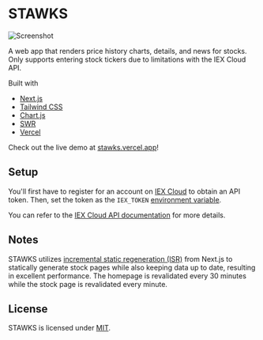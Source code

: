 # STAWKS

![Screenshot](https://user-images.githubusercontent.com/54859075/195729432-ffddb917-e06b-47bd-af28-d9d07beaaa04.png)

A web app that renders price history charts, details, and news for stocks. Only supports entering stock tickers due to limitations with the IEX Cloud API.

Built with

- [Next.js](https://nextjs.org/)
- [Tailwind CSS](https://tailwindcss.com/)
- [Chart.js](https://www.chartjs.org/)
- [SWR](https://swr.vercel.app/)
- [Vercel](https://vercel.com/)

Check out the live demo at [stawks.vercel.app](https://stawks.vercel.app)!

## Setup

You'll first have to register for an account on [IEX Cloud](https://iexcloud.io/) to obtain an API token. Then, set the token as the `IEX_TOKEN` [environment variable](https://nextjs.org/docs/basic-features/environment-variables).

You can refer to the [IEX Cloud API documentation](https://iexcloud.io/docs/api/) for more details.

## Notes

STAWKS utilizes [incremental static regeneration (ISR)](https://nextjs.org/docs/basic-features/data-fetching/incremental-static-regeneration) from Next.js to statically generate stock pages while also keeping data up to date, resulting in excellent performance. The homepage is revalidated every 30 minutes while the stock page is revalidated every minute.

## License

STAWKS is licensed under [MIT](LICENSE).
